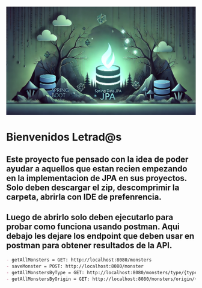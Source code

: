 ![SpringBoot](./src/main/resources/static/springBootAndSpringDataJpa.webp)

# Bienvenidos Letrad@s

## Este proyecto fue pensado con la idea de poder ayudar a aquellos que estan recien empezando en la implementacion de JPA en sus proyectos. Solo deben descargar el zip, descomprimir la carpeta, abrirla con IDE de prefenrencia.
## Luego de abrirlo solo deben ejecutarlo para probar como funciona usando postman. Aqui debajo les dejare los endpoint que deben usar en postman para obtener resultados de la API.

````markdown
- getAllMonsters = GET: http://localhost:8080/monsters
- saveMonster = POST: http://localhost:8080/monster
- getAllMonstersByType = GET: http://localhost:8080/monsters/type/{type}
- getAllMonstersByOrigin = GET: http://localhost:8080/monsters/origin/{origin}
````

